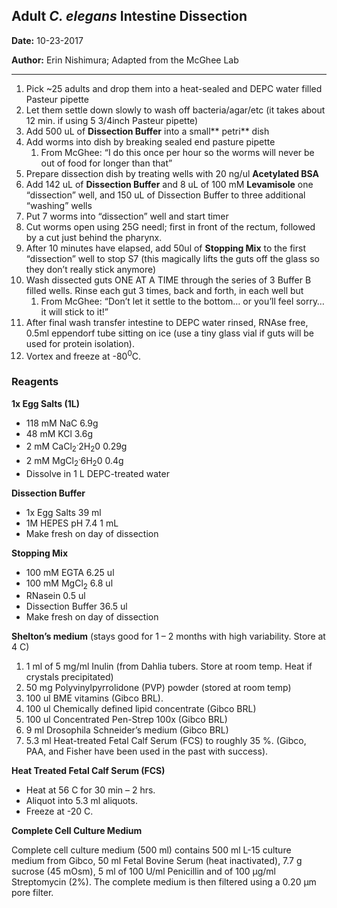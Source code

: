 ## Adult *C. elegans* Intestine Dissection

**Date:** 10-23-2017

**Author:** Erin Nishimura; Adapted from the McGhee Lab

---

1. Pick ~25 adults and drop them into a heat-sealed and DEPC water filled Pasteur pipette
2. Let them settle down slowly to wash off bacteria/agar/etc (it takes about 12 min. if using 5 3/4inch Pasteur pipette)
3. Add 500 uL of **Dissection Buffer** into a small** petri** dish
4. Add worms into dish by breaking sealed end pasture pipette
   1. From McGhee: “I do this once per hour so the worms will never be out of food for longer than that”
5. Prepare dissection dish by treating wells with 20 ng/ul **Acetylated BSA** 
6. Add 142 uL of **Dissection Buffer** and 8 uL of 100 mM **Levamisole** one “dissection” well, and 150 uL of Dissection Buffer to three additional “washing” wells
7. Put 7 worms into “dissection” well and start timer
8. Cut worms open using 25G needl; first in front of the rectum, followed by a cut just behind the pharynx. 
9. After 10 minutes have elapsed, add 50ul of **Stopping Mix** to the first “dissection” well to stop S7 (this magically lifts the guts off the glass so they don’t really stick anymore)
10. Wash dissected guts ONE AT A TIME through the series of 3 Buffer B filled wells. Rinse each gut 3 times, back and forth, in each well but
      1. From McGhee: “Don’t let it settle to the bottom… or you’ll feel sorry…it will stick to it!”
11. After final wash transfer intestine to DEPC water rinsed, RNAse free, 0.5ml eppendorf tube sitting on ice (use a tiny glass vial if guts will be used for protein isolation). 
12. Vortex and freeze at -80<sup>0</sup>C.


### Reagents

**1x Egg Salts (1L)**
- 118 mM  NaC			6.9g
- 48 mM  KCl			3.6g
- 2 mM CaCl<sub>2</sub><sup>.</sup>2H<sub>2</sub>0		0.29g
- 2 mM MgCl<sub>2</sub><sup>.</sup>6H<sub>2</sub>0		0.4g
- Dissolve in 1 L DEPC-treated water 

**Dissection Buffer**
- 1x Egg Salts			39 ml
- 1M HEPES pH 7.4		1 mL
- Make fresh on day of dissection

**Stopping Mix**
- 100 mM EGTA			6.25 ul
- 100 mM MgCl<sub>2</sub>			6.8 ul
- RNasein			0.5 ul
- Dissection Buffer		36.5 ul  
- Make fresh on day of dissection

**Shelton’s medium** (stays good for 1 – 2 months with high variability. Store at 4 C)
1. 1 ml of 5 mg/ml Inulin (from Dahlia tubers. Store at room temp. Heat if crystals precipitated)
2. 50 mg Polyvinylpyrrolidone (PVP) powder (stored at room temp)
3. 100 ul BME vitamins (Gibco BRL).
4. 100 ul Chemically defined lipid concentrate (Gibco BRL)
5. 100 ul Concentrated Pen-Strep 100x (Gibco BRL)
6. 9 ml Drosophila Schneider’s medium (Gibco BRL)
7. 5.3 ml Heat-treated Fetal Calf Serum (FCS) to roughly 35 %. (Gibco, PAA, and Fisher have been used in the past with success).

**Heat Treated Fetal Calf Serum (FCS)**
- Heat at 56 C for 30 min – 2 hrs.
- Aliquot into 5.3 ml aliquots.
- Freeze at -20 C.

**Complete Cell Culture Medium**

Complete cell culture medium (500 ml) contains 500 ml L-15 culture medium from Gibco, 50 ml Fetal Bovine Serum (heat inactivated), 7.7 g sucrose (45 mOsm), 5 ml of 100 U/ml Penicillin and of 100 μg/ml Streptomycin (2%). The complete medium is then filtered using a 0.20 μm pore filter.
